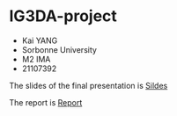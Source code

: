 # IG3DA-project

- Kai YANG
- Sorbonne University
- M2 IMA
- 21107392

The slides of the final presentation is [Sildes](IG3DA.final_presentation.pdf)

The report is [Report](IG3DA.report.pdf)